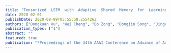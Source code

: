 ```yaml
---
title: "Tensorized  LSTM  with  Adaptive  Shared  Memory  for  Learning Trends in Multivariate Time Series"
date: 2020-02-01
publishDate: 2020-08-09T05:55:58.255426Z
authors: ["Dongkuan Xu", "Wei Cheng", "Bo Zong", "Dongjin Song", "Jingchao Ni", "Wenchao Yu", "Yanchi Liu", "Haifeng Chen", "Xiang Zhang"]
publication_types: ["1"]
abstract: ""
featured: true
publication: "*Proceedings of the 34th AAAI Conference on Advance of Artificial Intelligence (AAAI)*"
---
```

